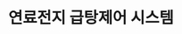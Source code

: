 ---
caption: #what displays in the portfolio grid:
  title: 연료전지 급탕제어 시스템
  subtitle: ""
  thumbnail: assets/img/portfolio/05-thumbnail.gif
  
#what displays when the item is clicked:
title: 연료전지 급탕제어 시스템
subtitle: ""
image: assets/img/portfolio/02-thumbnail.gif #main image, can be a link or a file in assets/img/portfolio
alt: 05-thumbnail

---